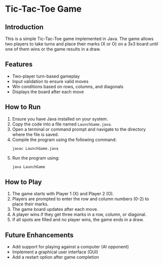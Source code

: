 # Tic-Tac-Toe Game

## Introduction
This is a simple Tic-Tac-Toe game implemented in Java. The game allows two players to take turns and place their marks (X or O) on a 3x3 board until one of them wins or the game results in a draw.

## Features
- Two-player turn-based gameplay
- Input validation to ensure valid moves
- Win conditions based on rows, columns, and diagonals
- Displays the board after each move

## How to Run
1. Ensure you have Java installed on your system.
2. Copy the code into a file named `LaunchGame.java`.
3. Open a terminal or command prompt and navigate to the directory where the file is saved.
4. Compile the program using the following command:
   ```sh
   javac LaunchGame.java
   ```
5. Run the program using:
   ```sh
   java LaunchGame
   ```

## How to Play
1. The game starts with Player 1 (X) and Player 2 (O).
2. Players are prompted to enter the row and column numbers (0-2) to place their marks.
3. The game board updates after each move.
4. A player wins if they get three marks in a row, column, or diagonal.
5. If all spots are filled and no player wins, the game ends in a draw.

## Future Enhancements
- Add support for playing against a computer (AI opponent)
- Implement a graphical user interface (GUI)
- Add a restart option after game completion



